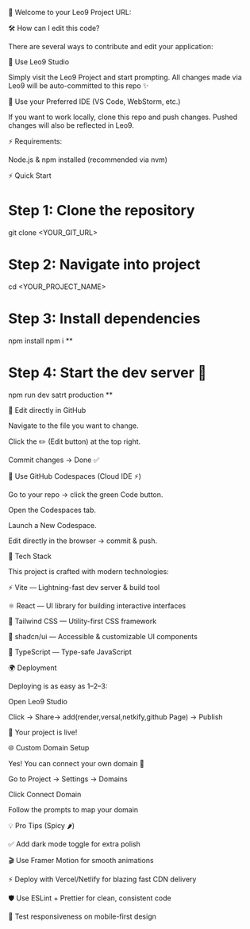 🚀 Welcome to your Leo9 Project
URL:



🛠 How can I edit this code?

There are several ways to contribute and edit your application:

🔹 Use Leo9 Studio

Simply visit the Leo9 Project and start prompting.
All changes made via Leo9 will be auto-committed to this repo ✨

🔹 Use your Preferred IDE (VS Code, WebStorm, etc.)

If you want to work locally, clone this repo and push changes.
Pushed changes will also be reflected in Leo9.

⚡ Requirements:

Node.js & npm installed (recommended via nvm)

⚡ Quick Start
# Step 1: Clone the repository
git clone <YOUR_GIT_URL>

# Step 2: Navigate into project
cd <YOUR_PROJECT_NAME>

# Step 3: Install dependencies
npm install
npm i **

# Step 4: Start the dev server 🚀
npm run dev
satrt production **

🔹 Edit directly in GitHub

Navigate to the file you want to change.

Click the ✏️ (Edit button) at the top right.

Commit changes → Done ✅

🔹 Use GitHub Codespaces (Cloud IDE ⚡)

Go to your repo → click the green Code button.

Open the Codespaces tab.

Launch a New Codespace.

Edit directly in the browser → commit & push.

🧩 Tech Stack

This project is crafted with modern technologies:

⚡ Vite
 — Lightning-fast dev server & build tool

⚛️ React
 — UI library for building interactive interfaces

🎨 Tailwind CSS
 — Utility-first CSS framework

🧩 shadcn/ui
 — Accessible & customizable UI components

🔷 TypeScript
 — Type-safe JavaScript

🌍 Deployment

Deploying is as easy as 1–2–3:

Open Leo9 Studio

Click → Share→ add(render,versal,netkify,github Page) → Publish

🎉 Your project is live!

🌐 Custom Domain Setup

Yes! You can connect your own domain 🚀

Go to Project → Settings → Domains

Click Connect Domain

Follow the prompts to map your domain

💡 Pro Tips (Spicy 🌶️)

✅ Add dark mode toggle for extra polish

🎬 Use Framer Motion for smooth animations

⚡ Deploy with Vercel/Netlify for blazing fast CDN delivery

🛡️ Use ESLint + Prettier for clean, consistent code

📱 Test responsiveness on mobile-first design